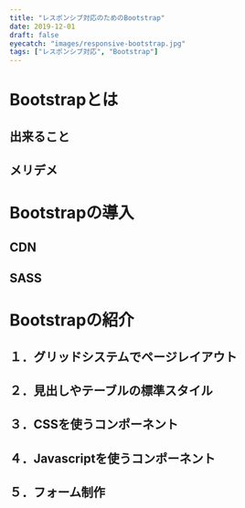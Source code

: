 ```yaml
---
title: "レスポンシブ対応のためのBootstrap"
date: 2019-12-01
draft: false
eyecatch: "images/responsive-bootstrap.jpg"
tags: ["レスポンシブ対応", "Bootstrap"]
---
```


# Bootstrapとは

## 出来ること

## メリデメ

# Bootstrapの導入

## CDN

## SASS

## 

# Bootstrapの紹介

## １．グリッドシステムでページレイアウト

## ２．見出しやテーブルの標準スタイル

## ３．CSSを使うコンポーネント

## ４．Javascriptを使うコンポーネント

## ５．フォーム制作






